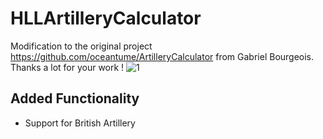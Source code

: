 # HLLArtilleryCalculator

Modification to the original project https://github.com/oceantume/ArtilleryCalculator from Gabriel Bourgeois. Thanks a lot for your work !
![1](https://github.com/user-attachments/assets/7304d8b0-990a-43dc-abbc-81643e9df1b5)
## Added Functionality
- Support for British Artillery
